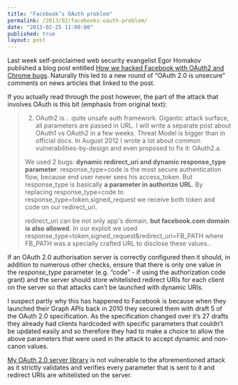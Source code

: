 ```yaml
---
title: "Facebook’s OAuth problem"
permalink: /2013/02/facebooks-oauth-problem/
date: "2013-02-25 11:00:00"
published: true
layout: post
---
```


Last week self-proclaimed web security evangelist Egor Homakov published a blog post entitled [How we hacked Facebook with OAuth2 and Chrome bugs](http://homakov.blogspot.co.uk/2013/02/hacking-facebook-with-oauth2-and-chrome.html). Naturally this led to a new round of “OAuth 2.0 is unsecure” comments on news articles that linked to the post.

If you actually read through the post however, the part of the attack that involves OAuth is this bit (emphasis from original text):

> 2) OAuth2 is... quite unsafe auth framework. Gigantic attack surface, all parameters are passed in URL. I will write a separate post about OAuth1 vs OAuth2 in a few weeks. Threat Model is bigger than in official docs.
In August 2012 I wrote a lot about common vulnerabilities-by-design and even proposed to fix it: OAuth2.a.
>
> We used 2 bugs: **dynamic redirect_uri and dynamic response_type parameter**.
response_type=code is the most secure authentication flow, because end user never sees his access_token. But response_type is basically **a parameter in authorize URL**. By replacing response_type=code to response_type=token,signed_request we receive both token and code on our redirect_uri.
>
> redirect_uri can be not only app's domain, **but facebook.com domain is also allowed**.
In our exploit we used response_type=token,signed_request&redirect_uri=FB_PATH where FB_PATH was a specially crafted URL to disclose these values..

If an OAuth 2.0 authorisation server is correctly configured then it should, in addition to numerous other checks, ensure that there is only one value in the _response_type_ parameter (e.g. “code” - if using the authorization code grant) and the server should store whitelisted redirect URIs for each client on the server so that attacks can’t be launched with dynamic URIs.

I suspect partly why this has happened to Facebook is because when they launched their Graph APIs back in 2010 they secured them with draft 5 of the OAuth 2.0 specification. As the specification changed over it’s 27 drafts they already had clients hardcoded with specific parameters that couldn’t be updated easily and so therefore they had to make a choice to allow the above parameters that were used in the attack to accept dynamic and non-canon values.

[My OAuth 2.0 server library](http://alexbilbie.com/2013/02/php-meet-oauth-2/) is not vulnerable to the aforementioned attack as it strictly validates and verifies every parameter that is sent to it and redirect URIs are whitelisted on the server.